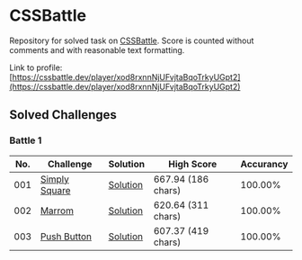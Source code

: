 # CSSBattle
Repository for solved task on [CSSBattle](https://cssbattle.dev). Score is counted without comments and with reasonable text formatting.

Link to profile: [https://cssbattle.dev/player/xod8rxnnNjUFvjtaBqoTrkyUGpt2](https://cssbattle.dev/player/xod8rxnnNjUFvjtaBqoTrkyUGpt2)

## Solved Challenges
### Battle 1
| No. | Challenge | Solution | High Score | Accurancy |
|-----|-----------|----------|------------|-----------|
| 001 | [Simply Square](https://cssbattle.dev/play/1) | [Solution](https://github.com/Voltrifrodec/CSSBattle/blob/master/Battle%20%231%20-%20Pilot%20Battle/001_simply-square.html) | 667.94 (186 chars) | 100.00% |
| 002 | [Marrom](https://cssbattle.dev/play/1) | [Solution](https://github.com/Voltrifrodec/CSSBattle/blob/master/Battle%20%231%20-%20Pilot%20Battle/002_marrom.html) | 620.64 (311 chars)| 100.00% |
| 003 | [Push Button](https://cssbattle.dev/play/1) | [Solution](https://github.com/Voltrifrodec/CSSBattle/blob/master/Battle%20%231%20-%20Pilot%20Battle/003_push-button.html) | 607.37 (419 chars) | 100.00% |

